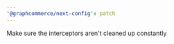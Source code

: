 ```yaml
---
'@graphcommerce/next-config': patch
---
```


Make sure the interceptors aren't cleaned up constantly
